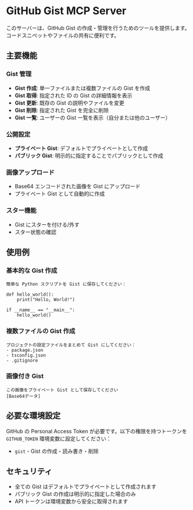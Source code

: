 # GitHub Gist MCP Server

このサーバーは、GitHub Gist の作成・管理を行うためのツールを提供します。コードスニペットやファイルの共有に便利です。

## 主要機能

### Gist 管理
- **Gist 作成**: 単一ファイルまたは複数ファイルの Gist を作成
- **Gist 取得**: 指定された ID の Gist の詳細情報を表示
- **Gist 更新**: 既存の Gist の説明やファイルを変更
- **Gist 削除**: 指定された Gist を完全に削除
- **Gist 一覧**: ユーザーの Gist 一覧を表示（自分または他のユーザー）

### 公開設定
- **プライベート Gist**: デフォルトでプライベートとして作成
- **パブリック Gist**: 明示的に指定することでパブリックとして作成

### 画像アップロード
- Base64 エンコードされた画像を Gist にアップロード
- プライベート Gist として自動的に作成

### スター機能
- Gist にスターを付ける/外す
- スター状態の確認

## 使用例

### 基本的な Gist 作成
```
簡単な Python スクリプトを Gist に保存してください：

def hello_world():
    print("Hello, World!")

if __name__ == "__main__":
    hello_world()
```

### 複数ファイルの Gist 作成
```
プロジェクトの設定ファイルをまとめて Gist にしてください：
- package.json
- tsconfig.json
- .gitignore
```

### 画像付き Gist
```
この画像をプライベート Gist として保存してください
[Base64データ]
```

## 必要な環境設定

GitHub の Personal Access Token が必要です。以下の権限を持つトークンを `GITHUB_TOKEN` 環境変数に設定してください：

- `gist` - Gist の作成・読み書き・削除

## セキュリティ

- 全ての Gist はデフォルトでプライベートとして作成されます
- パブリック Gist の作成は明示的に指定した場合のみ
- API トークンは環境変数から安全に取得されます